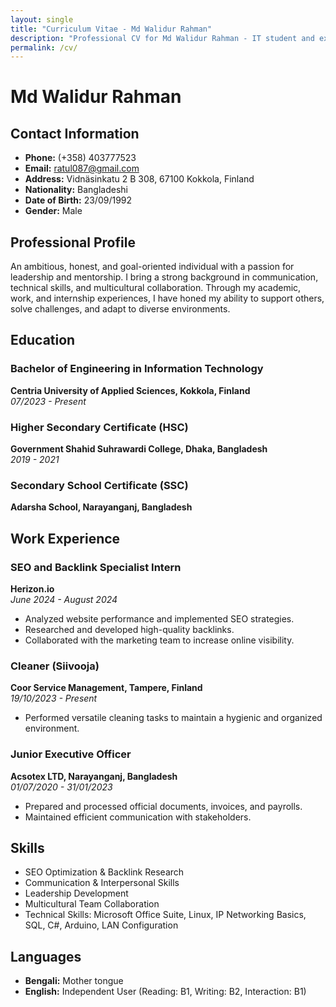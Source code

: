 ```yaml
---
layout: single
title: "Curriculum Vitae - Md Walidur Rahman"
description: "Professional CV for Md Walidur Rahman - IT student and experienced professional"
permalink: /cv/
---
```


# Md Walidur Rahman

## Contact Information
- **Phone:** (+358) 403777523
- **Email:** [ratul087@gmail.com](mailto:ratul087@gmail.com)
- **Address:** Vidnäsinkatu 2 B 308, 67100 Kokkola, Finland
- **Nationality:** Bangladeshi
- **Date of Birth:** 23/09/1992
- **Gender:** Male

## Professional Profile
An ambitious, honest, and goal-oriented individual with a passion for leadership and mentorship. I bring a strong background in communication, technical skills, and multicultural collaboration. Through my academic, work, and internship experiences, I have honed my ability to support others, solve challenges, and adapt to diverse environments.

## Education

### Bachelor of Engineering in Information Technology
**Centria University of Applied Sciences, Kokkola, Finland**  
_07/2023 - Present_

### Higher Secondary Certificate (HSC)
**Government Shahid Suhrawardi College, Dhaka, Bangladesh**  
_2019 - 2021_

### Secondary School Certificate (SSC)
**Adarsha School, Narayanganj, Bangladesh**

## Work Experience

### SEO and Backlink Specialist Intern
**Herizon.io**  
_June 2024 - August 2024_
- Analyzed website performance and implemented SEO strategies.
- Researched and developed high-quality backlinks.
- Collaborated with the marketing team to increase online visibility.

### Cleaner (Siivooja)
**Coor Service Management, Tampere, Finland**  
_19/10/2023 - Present_
- Performed versatile cleaning tasks to maintain a hygienic and organized environment.

### Junior Executive Officer
**Acsotex LTD, Narayanganj, Bangladesh**  
_01/07/2020 - 31/01/2023_
- Prepared and processed official documents, invoices, and payrolls.
- Maintained efficient communication with stakeholders.

## Skills
- SEO Optimization & Backlink Research
- Communication & Interpersonal Skills
- Leadership Development
- Multicultural Team Collaboration
- Technical Skills: Microsoft Office Suite, Linux, IP Networking Basics, SQL, C#, Arduino, LAN Configuration

## Languages
- **Bengali:** Mother tongue
- **English:** Independent User (Reading: B1, Writing: B2, Interaction: B1)
